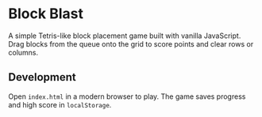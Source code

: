 # Block Blast

A simple Tetris-like block placement game built with vanilla JavaScript. Drag blocks from the queue onto the grid to score points and clear rows or columns.

## Development
Open `index.html` in a modern browser to play. The game saves progress and high score in `localStorage`.
